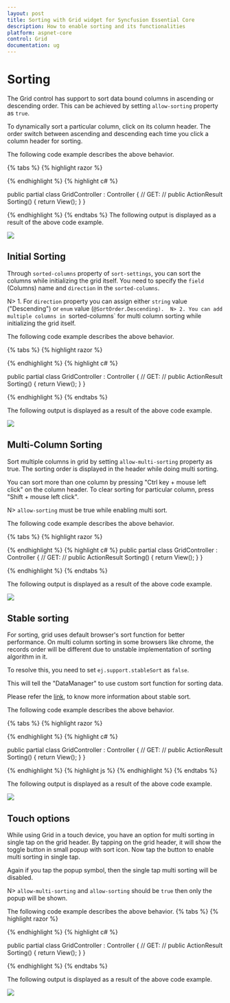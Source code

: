 ```yaml
---
layout: post
title: Sorting with Grid widget for Syncfusion Essential Core
description: How to enable sorting and its functionalities
platform: aspnet-core
control: Grid
documentation: ug
---
```

# Sorting

The Grid control has support to sort data bound columns in ascending or descending order. This can be achieved by setting `allow-sorting` property as `true`. 

To dynamically sort a particular column, click on its column header. The order switch between ascending and descending each time you click a column header for sorting.

The following code example describes the above behavior.

{% tabs %}
{% highlight  razor %}

<ej-grid id="Grid" allow-paging="true" allow-sorting="true">
    <e-datamanager url="//js.syncfusion.com/demos/ejServices/Wcf/Northwind.svc/Orders/?$top=45" cross-domain="true" offline="true"></e-datamanager>
    <e-columns>
        <e-column field="OrderID" ></e-column>
        <e-column field="EmployeeID"></e-column>
        <e-column field="ShipCity"></e-column>
        <e-column field="ShipCountry" ></e-column>
        <e-column field="Freight"></e-column>
    </e-columns>
</ej-grid>

{% endhighlight  %}
{% highlight c# %}

public partial class GridController : Controller
    {
        // GET: /<controller>/
        public ActionResult Sorting()
        {
            return View();
        }
    }

{% endhighlight  %}
{% endtabs %} 
The following output is displayed as a result of the above code example.

![](Sorting_images/Sorting_img1.png)

## Initial Sorting

Through `sorted-columns` property of `sort-settings`, you can sort the columns while initializing the grid itself. You need to specify the `field` (Columns) name and `direction` in the `sorted-columns`.

N> 1. For `direction` property you can assign either `string` value ("Descending") or `enum` value (`@SortOrder.Descending). 
N> 2. You can add multiple columns in `sorted-columns` for multi column sorting while initializing the grid itself.

The following code example describes the above behavior.

{% tabs %}
{% highlight  razor %}

<ej-grid id="Grid" allow-paging="true" allow-sorting="true">
    <e-datamanager url="//js.syncfusion.com/demos/ejServices/Wcf/Northwind.svc/Orders/?$top=45" cross-domain="true" offline="true"></e-datamanager>
    <e-sort-settings>
        <e-sorted-columns>
            <e-sorted-column field="EmployeeID" direction="@SortOrder.Descending"></e-sorted-column>
        </e-sorted-columns>
    </e-sort-settings>
    <e-columns>
        <e-column field="OrderID" ></e-column>
        <e-column field="EmployeeID"></e-column>
        <e-column field="ShipCity"></e-column>
        <e-column field="ShipCountry" ></e-column>
        <e-column field="Freight"></e-column>
    </e-columns>
</ej-grid>

{% endhighlight  %}
{% highlight c# %}

public partial class GridController : Controller
    {
        // GET: /<controller>/
        public ActionResult Sorting()
        {
            return View();
        }
    }

{% endhighlight  %}
{% endtabs %} 

The following output is displayed as a result of the above code example.

![](Sorting_images/Sorting_img2.png)

## Multi-Column Sorting

Sort multiple columns in grid by setting `allow-multi-sorting` property as true. The sorting order is displayed in the header while doing multi sorting.

You can sort more than one column by pressing "Ctrl key + mouse left click" on the column header. To clear sorting for particular column, press "Shift + mouse left click". 

N> `allow-sorting` must be true while enabling multi sort.

The following code example describes the above behavior.

{% tabs %}
{% highlight  razor %}
<ej-grid id="Grid" allow-paging="true" allow-sorting="true" allow-multi-sorting="true">
    <e-datamanager url="//js.syncfusion.com/demos/ejServices/Wcf/Northwind.svc/Orders/?$top=45" cross-domain="true" offline="true"></e-datamanager>
    <e-sort-settings>
        <e-sorted-columns>
            <e-sorted-column field="EmployeeID" direction="Descending"></e-sorted-column>
             <e-sorted-column field="CustomerID"></e-sorted-column>
        </e-sorted-columns>
    </e-sort-settings>
    <e-columns>
        <e-column field="OrderID" ></e-column>
        <e-column field="EmployeeID"></e-column>
        <e-column field="CustomerID"></e-column>
        <e-column field="ShipCountry" ></e-column>
        <e-column field="Freight"></e-column>
    </e-columns>
</ej-grid>
    
{% endhighlight  %}
{% highlight c# %}
public partial class GridController : Controller
    {
        // GET: /<controller>/
        public ActionResult Sorting()
        {
            return View();
        }
    }

{% endhighlight  %}
{% endtabs %} 

The following output is displayed as a result of the above code example.

![](Sorting_images/Sorting_img3.png)

## Stable sorting

For sorting, grid uses default browser's sort function for better performance. On multi column sorting in some browsers like chrome, the records order will be different due to unstable implementation of sorting algorithm in it. 

To resolve this, you need to set `ej.support.stableSort` as `false`.

This will tell the "DataManager" to use custom sort function for sorting data. 

Please refer the [link](https://en.wikipedia.org/wiki/Category:Stable_sorts# "link"), to know more information about stable sort.

The following code example describes the above behavior.

{% tabs %}
{% highlight  razor %}

<ej-grid id="Grid" allow-paging="true" allow-sorting="true" allow-multi-sorting="true">
    <e-datamanager url="//js.syncfusion.com/demos/ejServices/Wcf/Northwind.svc/Orders/?$top=45" cross-domain="true" offline="true"></e-datamanager>
    <e-columns>
        <e-column field="OrderID" ></e-column>
        <e-column field="EmployeeID"></e-column>
        <e-column field="ShipCity"></e-column>
        <e-column field="ShipCountry" ></e-column>
        <e-column field="Freight"></e-column>
    </e-columns>
</ej-grid>

{% endhighlight  %}
{% highlight c# %}

public partial class GridController : Controller
    {
        // GET: /<controller>/
        public ActionResult Sorting()
        {
            return View();
        }
    }

{% endhighlight  %}
{% highlight js %} 
      <script type="text/javascript">
            ej.support.stableSort = true
       </script>
{% endhighlight  %}
{% endtabs %} 

The following output is displayed as a result of the above code example.

![](Sorting_images/Sorting_img4.png)

## Touch options

While using Grid in a touch device, you have an option for multi sorting in single tap on the grid header. By tapping on the grid header, it will show the toggle button in small popup with sort icon. Now tap the button to enable multi sorting in single tap.

Again if you tap the popup symbol, then the single tap multi sorting will be disabled. 

N> `allow-multi-sorting` and `allow-sorting` should be `true` then only the popup will be shown.

The following code example describes the above behavior.
{% tabs %}
{% highlight  razor %}
<ej-grid id="Grid" allow-paging="true" allow-sorting="true" allow-multi-sorting="true">
    <e-datamanager url="//js.syncfusion.com/demos/ejServices/Wcf/Northwind.svc/Orders/?$top=45" cross-domain="true" offline="true"></e-datamanager>
    <e-columns>
        <e-column field="OrderID" ></e-column>
        <e-column field="EmployeeID"></e-column>
        <e-column field="CustomerID"></e-column>
        <e-column field="ShipCountry" ></e-column>
        <e-column field="Freight"></e-column>
    </e-columns>
</ej-grid>

{% endhighlight  %}
{% highlight c# %}

public partial class GridController : Controller
    {
        // GET: /<controller>/
        public ActionResult Sorting()
        {
            return View();
        }
    }

{% endhighlight  %}
{% endtabs %} 

The following output is displayed as a result of the above code example.

![](Sorting_images/Sorting_img5.png)


